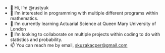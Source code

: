 - 👋 Hi, I’m @rustyuk
- 👀 I’m interested in programming with multiple different programs within mathematics.
- 🌱 I’m currently learning Actuarial Science at Queen Mary University of London
- 💞️ I’m looking to collaborate on multiple projects within coding to do with statistics and probability.
- 📫 You can reach me by email, skuzakacper@gmail.com

